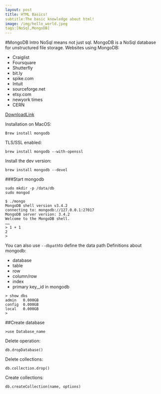 ```yaml
---
layout: post
title: HTML Basics!
subtitle:The basic knowledge about html!
image: /img/hello_world.jpeg
tags:[NoSql,MongoDB]
---
```


#MongoDB Intro
NoSql means not just sql.
MongoDB is a NoSql database for unstructured file storage.
Websites using MongoDB:
- Craiglist
- Foursquare
- Shutterfly
- bit.ly
- spike.com
- Intuit
- sourceforge.net
- etsy.com
- newyork times
- CERN

[DownloadLink](https://www.mongodb.com/download-center#community)

Installation on MacOS:
~~~
Brew install mongodb
~~~
TLS/SSL enabled:
~~~
brew install mongodb --with-openssl
~~~
Install the dev version:
~~~
brew install mongodb --devel
~~~
###Start mongodb
~~~
sudo mkdir -p /data/db
sudo mongod

$ ./mongo
MongoDB shell version v3.4.2
connecting to: mongodb://127.0.0.1:27017
MongoDB server version: 3.4.2
Welcome to the MongoDB shell.
……
> 1 + 1
2
> 
~~~
You can also use ```--dbpath```to define the data path
Definitions about mongodb:
- database
- table
- row
- column/row
- index
- primary key,_id in mongodb


~~~
> show dbs
admin   0.000GB
config  0.000GB
local   0.000GB
>
~~~

<!-- DataType:
<hr>
String	字符串。存储数据常用的数据类型。在 MongoDB 中，UTF-8 编码的字符串才是合法的。
Integer	整型数值。用于存储数值。根据你所采用的服务器，可分为 32 位或 64 位。
Boolean	布尔值。用于存储布尔值（真/假）。
Double	双精度浮点值。用于存储浮点值。
Min/Max keys	将一个值与 BSON（二进制的 JSON）元素的最低值和最高值相对比。
Array	用于将数组或列表或多个值存储为一个键。
Timestamp	时间戳。记录文档修改或添加的具体时间。
Object	用于内嵌文档。
Null	用于创建空值。
Symbol	符号。该数据类型基本上等同于字符串类型，但不同的是，它一般用于采用特殊符号类型的语言。
Date	日期时间。用 UNIX 时间格式来存储当前日期或时间。你可以指定自己的日期时间：创建 Date 对象，传入年月日信息。
Object ID	对象 ID。用于创建文档的 ID。
Binary Data	二进制数据。用于存储二进制数据。
Code	代码类型。用于在文档中存储 JavaScript 代码。
Regular expression	正则表达式类型。用于存储正则表达式。 -->
##Create database
~~~
>use Database_name
~~~
Delete operation:
~~~
db.dropDatabase()
~~~
Delete collections:
~~~
db.collection.drop()
~~~
Create collections:
~~~
db.createCollection(name, options)
~~~


